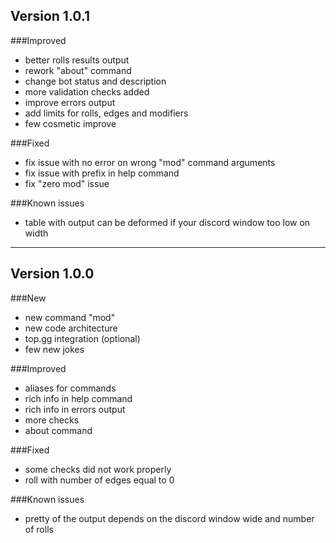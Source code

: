 ## Version 1.0.1

###Improved
- better rolls results output
- rework "about" command
- change bot status and description
- more validation checks added
- improve errors output
- add limits for rolls, edges and modifiers
- few cosmetic improve

###Fixed
- fix issue with no error on wrong "mod" command arguments
- fix issue with prefix in help command
- fix "zero mod" issue

###Known issues
- table with output can be deformed if your discord window too low on width

-----
## Version 1.0.0

###New
- new command "mod"
- new code architecture
- top.gg integration (optional)
- few new jokes

###Improved
- aliases for commands
- rich info in help command
- rich info in errors output
- more checks
- about command

###Fixed
- some checks did not work properly
- roll with number of edges equal to 0

###Known issues
- pretty of the output depends on the discord window wide and number of rolls